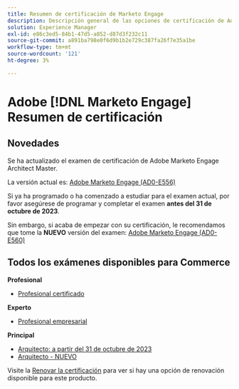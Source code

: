 ```yaml
---
title: Resumen de certificación de Marketo Engage
description: Descripción general de las opciones de certificación de Adobe Marketo Engage
solution: Experience Manager
exl-id: e86c3ed5-84b1-47d5-a852-d87d3f232c11
source-git-commit: a891ba798e0f6d9b1b2e729c387fa26f7e35a1be
workflow-type: tm+mt
source-wordcount: '121'
ht-degree: 3%

---
```


# Adobe [!DNL Marketo Engage] Resumen de certificación

## Novedades

Se ha actualizado el examen de certificación de Adobe Marketo Engage Architect Master.

La versión actual es: [Adobe Marketo Engage (AD0-E556)](/help/certifications/ame/ame-m-architect.md)

Si ya ha programado o ha comenzado a estudiar para el examen actual, por favor asegúrese de programar y completar el examen **antes del 31 de octubre de 2023**.

Sin embargo, si acaba de empezar con su certificación, le recomendamos que tome la **NUEVO** versión del examen: [Adobe Marketo Engage (AD0-E560)](/help/certifications/ame/ame-m-architect-23-08.md)

## Todos los exámenes disponibles para Commerce

**Profesional**

* [Profesional certificado](/help/certifications/ame/ame-p.md) <!--AD0-E555-->

**Experto**

* [Profesional empresarial](/help/certifications/ame/ame-e-business.md) <!--AD0-E559-->

**Principal**

* [Arquitecto: a partir del 31 de octubre de 2023](/help/certifications/ame/ame-m-architect.md) <!--AD0-E556-->
* [Arquitecto - NUEVO](/help/certifications/ame/ame-m-architect-23-08.md) <!--AD0-E560-->

Visite la [Renovar la certificación](/help/certifications/renew.md) para ver si hay una opción de renovación disponible para este producto.
